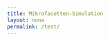 ```yaml
---
title: Mikrofacetten-Simulation
layout: none
permalink: /test/
---
```


<!doctype html>
<html lang="de">
<head>
  <meta charset="utf-8">
  <title>Mikrofacetten · Simulation</title>
  <meta name="viewport" content="width=device-width, initial-scale=1">

  <!-- Assets aus /assets – baseurl-sicher + Cache-Busting -->
  <link rel="stylesheet" href="{{ "/assets/styles.css?v=" | append: site.time | date: '%s' | relative_url }}">
</head>
<body style="margin:0">
  <!-- Deine App -->
  <div id="app-root"></div>

  <script src="{{ "/assets/engine.js?v=" | append: site.time | date: '%s' | relative_url }}"></script>
  <script src="{{ "/assets/app.js?v=" | append: site.time | date: '%s' | relative_url }}"></script>
</body>
</html>

